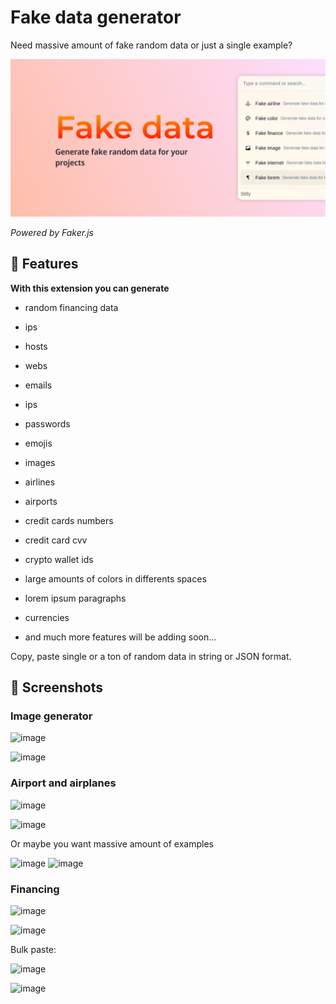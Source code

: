 # Fake data generator
Need massive amount of fake random data or just a single example?

![Fake data generator](https://github.com/JulianKominovic/sittly-mock-data-extension/blob/main/assets/Frame%203.png?raw=true)

_Powered by Faker.js_

## 🤗 Features
**With this extension you can generate**
- random financing data
- ips
- hosts
- webs
- emails
- ips
- passwords
- emojis
- images
- airlines
- airports
- credit cards numbers
- credit card cvv
- crypto wallet ids
- large amounts of colors in differents spaces
- lorem ipsum paragraphs
- currencies

- and much more features will be adding soon...


Copy, paste single or a ton of random data in string or JSON format.



## 📸 Screenshots

### Image generator
![image](https://github.com/JulianKominovic/sittly-mock-data-extension/assets/70329467/b3c5ec0a-4edf-4969-8a89-dee11de1aac2)

![image](https://github.com/JulianKominovic/sittly-mock-data-extension/assets/70329467/921f4b02-9046-4e37-8398-12ef4167bbc9)

### Airport and airplanes 
![image](https://github.com/JulianKominovic/sittly-mock-data-extension/assets/70329467/731321f1-0f8f-462a-bbd4-3a3f0b41787c)

![image](https://github.com/JulianKominovic/sittly-mock-data-extension/assets/70329467/9fcc0d09-9ba6-4aa6-8c2d-6eafea1bd9ab)

Or maybe you want massive amount of examples

![image](https://github.com/JulianKominovic/sittly-mock-data-extension/assets/70329467/7e0f198c-9d40-40da-888c-41e0205a4560)
![image](https://github.com/JulianKominovic/sittly-mock-data-extension/assets/70329467/22c84efd-8e8f-4c9e-a075-176d527ff3c5)

### Financing
![image](https://github.com/JulianKominovic/sittly-mock-data-extension/assets/70329467/17c8fc02-ef5f-4431-914f-e437f201ad37)

![image](https://github.com/JulianKominovic/sittly-mock-data-extension/assets/70329467/abda50d2-e7da-4265-a1f6-c00cf4fc21d6)

Bulk paste:

![image](https://github.com/JulianKominovic/sittly-mock-data-extension/assets/70329467/3a709a8f-dee3-400a-acc4-aafb0af9abcc)

![image](https://github.com/JulianKominovic/sittly-mock-data-extension/assets/70329467/3cc7e9a1-18ef-4d0b-814e-475bedd41b8a)

